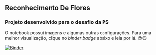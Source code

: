 ## Reconhecimento De Flores
### Projeto desenvolvido para o desafio da PS

O notebook possui imagens e algumas outras configurações. Para uma melhor visualização, clique no <i>binder badge</i> abaixo e leia por lá. :wink::wink:

[![Binder](https://mybinder.org/badge_logo.svg)](https://mybinder.org/v2/gh/lerochas/reconhecimento-de-flores/master)
